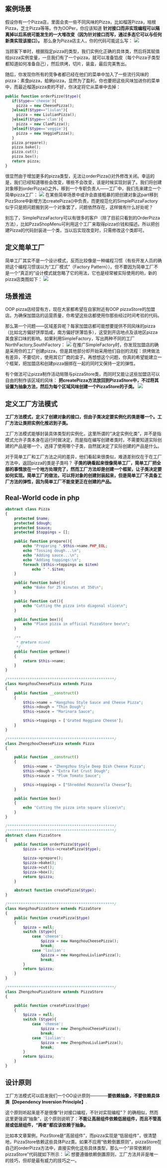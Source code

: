 ## 案例场景
假设你有一个Pizza店，里面会卖一些不同风味的Pizza，比如榴莲Pizza，培根Pizza，芝士Pizza等等。作为OOPer，你应该知道 **针对接口而非实现编程可以隔离掉以后系统可能发生的一大堆改变（因为针对接口而写，通过多态它可以与任何新类实现该接口）。** 那么身为Pizza店主人，你的代码可能这么写：
![](https://github.com/sdwang1/design-pattern/blob/master/blogimg/origin_pizza_store.png)

当顾客下单时，根据指定pizza的类型，我们实例化正确的具体类，然后将其赋值给pizza实例变量，一旦我们有了一个pizza，就可以准备馅皮（每个Pizza子类型都知道如何准备自己），然后烘烤，切片，装盒，最后完美售出。

随后，你发现你所有的竞争者都已经在他们的菜单中加入了一些流行风味的pizza：素食pizza，蛤蜊pizza，显然为了盈利，你也要把这些风味加进你的菜单中，而最近榴莲pizza卖的不好，你决定将它从菜单中去掉：
```php
public function orderPizze($type){
   if($type=='cheese'){
     pizza = new CheesePizza();
   }elseif($type=="liulan"){
     pizza = new LiulianPizza();
   }elseif($type=='clam'){
     pizza = new ClamPizza();
   }elseif($type=='veggie'){
     pizza = new VeggiePizza();
   }
   pizza.prepare();
   pizza.bake();
   pizza.cut();
   pizza.box();
   return pizza;
}
```
很显然由于增加更多的pizza类型，无法让orderPizza()对外修改关闭。幸运的是，我们已经知道哪些会改变，哪些不会改变，该是时候实现封装了。我们将创建对象移到orderPizza()之外，移到一个专职负责人——工厂中，我们先来建立一个简单pizza工厂：
![](https://github.com/sdwang1/design-pattern/blob/master/blogimg/simpleFactory_pizza_store.png)
在某些简单场景中或许会直接粗暴的把创建对象这part移到PizzStore中新增方法createPizza()中负责，而更规范化的SimplePizzaFactory似乎只是把问题搬到另一个对象罢了，问题依然存在，这样做有什么好处呢？

别忘了，SimplePizzaFactory可以有很多的客户（除了目前只看到的OrderPizza方法），比如PzzaShopMenu可利用这个工厂来取得pizza价钱和描述。所以把创建Pizza的代码封装进一个类，当以后实现改变时，只需修改这个类即可。
## 定义简单工厂
简单工厂其实不是一个设计模式，反而比较像是一种编程习惯（有些开发人员的确把这个编程习惯误以为“工厂模式”（Factory Pattern））。但不要因为简单工厂不是一个“真正的”设计模式就忽略了它的用法，它也是经常被实际使用的哟，新的pizza店类图如下：
![](https://github.com/sdwang1/design-pattern/blob/master/blogimg/simpleFactory_pizza_uml.png)
## 场景推进
OOP pizza店经营有方，现在大家都希望在自家附近有OOP pizzaStore的加盟店。为确保加盟店的运营质量，你希望这些店都使用你那些经过时间考验的代码。

那么第一个问题——区域差异呢？每家加盟店都可能想要提供不同风味的pizza（比如北方偏好饼厚馅咸，南方偏好饼薄馅多），这受到开店地点及该地区pizza美食家口味的影响。如果利用SimpleFactory，写出两种不同的工厂NorthFactory,SouthFactory：
![](https://github.com/sdwang1/design-pattern/blob/master/blogimg/simpleFactory2_pizza_uml.png)
在推广SimpleFactory时，你发现加盟店的确是采用你的工厂创建pizza，但是其他部分却开始采用他们自创的流程：烘烤做法有差异，不要切片，使用其它厂商的盒子。再想想这个问题，你真的希望能建立一个框架，把加盟店和创建pizza捆绑在一起的同时又保持一定的弹性。

有个做法可让pizza制作活动局限与pizzaStore类，而同时又能让这些加盟店可以自由的制作该区域的风味：
**把createPizza方法放回到PizzaStore中，不过将其设置为抽象方法，然后为每个区域风味创建一个PizzaStore的子类。**
![](https://github.com/sdwang1/design-pattern/blob/master/blogimg/Factory_method_pizza_uml.png)
## 定义工厂方法模式
**工厂方法模式，定义了创建对象的接口，但由子类决定要实例化的类是哪一个。工厂方法让类把实例化推迟到子类。**

工厂方法模式能够封装具体类型的实例化，这里所谓的“决定实例化类”，并不是指模式允许子类本身在运行时做决定，而是指在编写创建者类时，不需要知道实际创建的产品是哪一个，选择了使用哪个子类，自然就决定了实际创建的产品是什么。

对于简单工厂和工厂方法之间的差异，他们看起来很类似，难道差别仅在于在工厂方法中，返回pizza的类是子类吗？ **子类的确看起来很像简单工厂，简单工厂把全部的事情放在一个地方处理完了，然而工厂方法却是创建一个框架，让子类决定要如何实现。简单工厂的做法，可以将对象的创建封装起来，但是简单工厂不具备工厂方法的弹性，因为简单工厂不能变更正在创建的产品。**
## Real-World code in php
```php
abstract class Pizza
{
    protected $name;
    protected $dough;
    protected $sauce;
    protected $toppings = [];

    public function prepare(){
        echo "Preparing ".$this->name.PHP_EOL;
        echo "Tossing dough...\n";
        echo "Adding sauce...\n";
        echo "Adding toppings:\n";
        foreach ($this->toppings as $item)
            echo " ".$item;
    }

    public function bake(){
        echo "Bake for 25 minutes at 350\n";
    }

    public function cut(){
        echo "Cutting the pizza into diagonal slice\n";
    }

    public function box(){
        echo "Place pizza in official PizzaStore box\n";
    }

    /**
     * @return mixed
     */
    public function getName()
    {
        return $this->name;
    }
}

/************************************************/
class HangzhouCheesePizza extends Pizza
{
    public function __construct()
    {
        $this->name = "Hangzhou Style Sauce and Cheese Pizza";
        $this->dough = "Thin Dough";
        $this->sauce = "Marinara Sauce";

        $this->toppings = ['Grated Reggiano Cheese'];
    }
}

/************************************************/
class ZhengzhouCheesePizza extends Pizza
{

    public function __construct()
    {
        $this->name = "Zhengzhou Style Deep Dish Cheese Pizza";
        $this->dough = "Extra Fat Crust Dough";
        $this->sauce = "Plum Tomato Sauce";

        $this->toppings = ["Shredded Mozzarella Cheese"];
    }

    public function box()
    {
        echo "Cutting the pizza into square slices\n";
    }
}

/************************************************/
/************************************************/
abstract class PizzaStore
{
    public function orderPizza($type){
        $pizza = $this->createPizza($type);

        $pizza->prepare();
        $pizza->bake();
        $pizza->cut();
        $pizza->box();
        return $pizza;
    }

    abstract function createPizza($type);
}

/************************************************/
class HangzhouPizzaStore extends PizzaStore
{
    public function createPizza($type)
    {
        $pizza = null;
        switch ($type){
            case 'cheese':
                $pizza = new HangzhouCheesePizza();
                break;
            case 'liulian':
                $pizza = new HangzhouLiulianPizza();
                break;
        }
        return $pizza;
    }
}

/************************************************/
class ZhengzhouPizzaStore extends PizzaStore
{

    public function createPizza($type)
    {
        $pizza = null;
        switch ($type){
            case 'cheese':
                $pizza = new ZhengzhouCheesePizza();
                break;
            case 'liulian':
                $pizza = new ZhengzhouLiulianPizza();
                break;
        }
        return $pizza;
    }
}
```
## 设计原则
工厂方法模式可以启发我们一个OO设计原则————**要依赖抽象，不要依赖具体类【Dependency Inversion Principle】**.

这个原则听起来是不是很像“针对接口编程，不针对实现编程”？
的确相似，然而这里更强调“抽象”，这个原则说明了：**不能让高层组件依赖低层组件，而且不管高层或低层组件，“两者”都应该依赖于抽象。** 

比如本文章案例，PizzStore是“高层组件”，而pizza实现是“低层组件”，很清楚地，PizzaStore依赖这些具体Pizz类。如果不应用“依赖倒置原则”，pizzaStore在自己的orderPizza方法中，直接实例化这些具体类型，那么一个“非常依赖的pizzaStore”代码就如下所示：
![](https://github.com/sdwang1/design-pattern/blob/master/blogimg/Dependency_pizza_store.png)
想要遵循依赖倒置原则，工厂方法并非是唯一的技巧，但却是最有威力的技巧之一。
